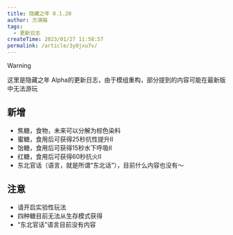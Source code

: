 ```yaml
---
title: 隐藏之年 0.1.20
author: 方漓猫
tags:
  - 更新日志
createTime: 2023/01/27 11:58:57
permalink: /article/3y0jxu7v/
---
```

> [!WARNING]
> 这里是隐藏之年 Alpha的更新日志，由于模组重构，部分提到的内容可能在最新版中无法游玩

## 新增
- 焦糖，食物，未来可以分解为棕色染料
- 蜜糖，食用后可获得25秒抗性提升II
- 饴糖，食用后可获得15秒水下呼吸II
- 红糖，食用后可获得60秒抗火II
- 东北官话（语言，就是所谓“东北话”），目前什么内容也没有～

## 注意
- 请开启实验性玩法
- 四种糖目前无法从生存模式获得
- “东北官话”语言目前没有内容
